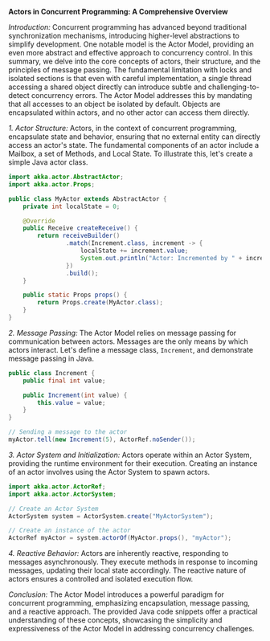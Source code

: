 **Actors in Concurrent Programming: A Comprehensive Overview**

*Introduction:*
Concurrent programming has advanced beyond traditional synchronization mechanisms, introducing higher-level abstractions to simplify development. One notable model is the Actor Model, providing an even more abstract and effective approach to concurrency control. In this summary, we delve into the core concepts of actors, their structure, and the principles of message passing.
The fundamental limitation with locks and isolated sections is that even with careful implementation, a single thread accessing a shared object directly can introduce subtle and challenging-to-detect concurrency errors. The Actor Model addresses this by mandating that all accesses to an object be isolated by default. Objects are encapsulated within actors, and no other actor can access them directly.

*1. Actor Structure:*
Actors, in the context of concurrent programming, encapsulate state and behavior, ensuring that no external entity can directly access an actor's state. The fundamental components of an actor include a Mailbox, a set of Methods, and Local State. To illustrate this, let's create a simple Java actor class.

```java
import akka.actor.AbstractActor;
import akka.actor.Props;

public class MyActor extends AbstractActor {
    private int localState = 0;

    @Override
    public Receive createReceive() {
        return receiveBuilder()
                .match(Increment.class, increment -> {
                    localState += increment.value;
                    System.out.println("Actor: Incremented by " + increment.value + ". Local State: " + localState);
                })
                .build();
    }

    public static Props props() {
        return Props.create(MyActor.class);
    }
}
```

*2. Message Passing:*
The Actor Model relies on message passing for communication between actors. Messages are the only means by which actors interact. Let's define a message class, `Increment`, and demonstrate message passing in Java.

```java
public class Increment {
    public final int value;

    public Increment(int value) {
        this.value = value;
    }
}

// Sending a message to the actor
myActor.tell(new Increment(5), ActorRef.noSender());
```

*3. Actor System and Initialization:*
Actors operate within an Actor System, providing the runtime environment for their execution. Creating an instance of an actor involves using the Actor System to spawn actors.

```java
import akka.actor.ActorRef;
import akka.actor.ActorSystem;

// Create an Actor System
ActorSystem system = ActorSystem.create("MyActorSystem");

// Create an instance of the actor
ActorRef myActor = system.actorOf(MyActor.props(), "myActor");
```

*4. Reactive Behavior:*
Actors are inherently reactive, responding to messages asynchronously. They execute methods in response to incoming messages, updating their local state accordingly. The reactive nature of actors ensures a controlled and isolated execution flow.

*Conclusion:*
The Actor Model introduces a powerful paradigm for concurrent programming, emphasizing encapsulation, message passing, and a reactive approach. The provided Java code snippets offer a practical understanding of these concepts, showcasing the simplicity and expressiveness of the Actor Model in addressing concurrency challenges.
